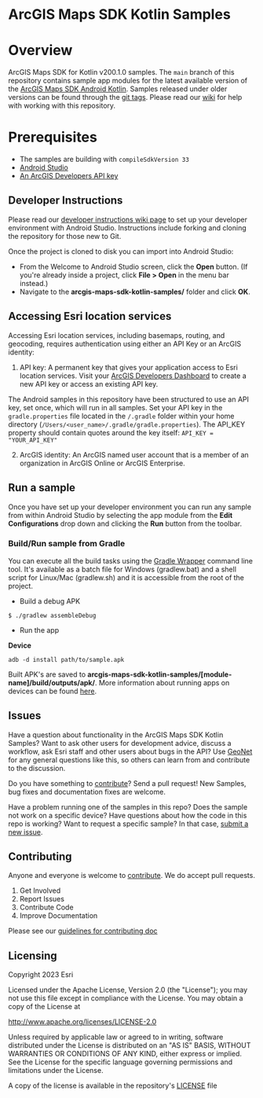 # ArcGIS Maps SDK Kotlin Samples

# Overview
ArcGIS Maps SDK for Kotlin v200.1.0 samples.  The `main` branch of this repository contains sample app modules for the latest available version of the [ArcGIS Maps SDK Android Kotlin](https://developers.arcgis.com/kotlin/). Samples released under older versions can be found through the [git tags](https://github.com/Esri/arcgis-maps-sdk-kotlin-samples/tags).  Please read our [wiki](https://github.com/Esri/arcgis-maps-sdk-kotlin-samples/wiki) for help with working with this repository.

# Prerequisites
* The samples are building with `compileSdkVersion 33`
* [Android Studio](http://developer.android.com/sdk/index.html)
* [An ArcGIS Developers API key](https://developers.arcgis.com/kotlin/get-started/#3-get-an-api-key)

## Developer Instructions
Please read our [developer instructions wiki page](https://github.com/Esri/arcgis-maps-sdk-kotlin-samples/wiki/dev-instructions) to set up your developer environment with Android Studio.  Instructions include forking and cloning the repository for those new to Git.

Once the project is cloned to disk you can import into Android Studio:

* From the Welcome to Android Studio screen, click the **Open** button. (If you're already inside a project, click **File > Open** in the menu bar instead.)
* Navigate to the **arcgis-maps-sdk-kotlin-samples/** folder and click **OK**.

## Accessing Esri location services
Accessing Esri location services, including basemaps, routing, and geocoding, requires authentication using either an API Key or an ArcGIS identity:
 1. API key: A permanent key that gives your application access to Esri location services. Visit your [ArcGIS Developers Dashboard](https://developers.arcgis.com/dashboard) to create a new API key or access an existing API key.
 
The Android samples in this repository have been structured to use an API key, set once, which will run in all samples. Set your API key in the `gradle.properties` file located in the `/.gradle` folder within your home directory (`/Users/<user_name>/.gradle/gradle.properties`). The API_KEY property should contain quotes around the key itself: `API_KEY = "YOUR_API_KEY"`

2. ArcGIS identity: An ArcGIS named user account that is a member of an organization in ArcGIS Online or ArcGIS Enterprise.

## Run a sample
Once you have set up your developer environment you can run any sample from within Android Studio by selecting the app module from the **Edit Configurations** drop down and clicking the **Run** button from the toolbar. 

### Build/Run sample from Gradle
You can execute all the build tasks using the [Gradle Wrapper](https://docs.gradle.org/current/userguide/gradle_wrapper.html) command line tool. It's available as a batch file for Windows (gradlew.bat) and a shell script for Linux/Mac (gradlew.sh) and it is accessible from the root of the project.  

- Build a debug APK

```
$ ./gradlew assembleDebug
```

- Run the app

**Device**
```
adb -d install path/to/sample.apk
```

Built APK's are saved to **arcgis-maps-sdk-kotlin-samples/[module-name]/build/outputs/apk/**. More information about running apps on devices can be found [here](https://developer.android.com/studio/run/device.html).

## Issues

Have a question about functionality in the ArcGIS Maps SDK Kotlin Samples? Want to ask other users for development advice, discuss a workflow, ask Esri staff and other users about bugs in the API? Use [GeoNet](https://community.esri.com/t5/kotlin-maps-sdk-questions/bd-p/kotlin-maps-sdk-questions) for any general questions like this, so others can learn from and contribute to the discussion.

Do you have something to [contribute](.github/CONTRIBUTING.md)? Send a pull request! New Samples, bug fixes and documentation fixes are welcome.

Have a problem running one of the samples in this repo? Does the sample not work on a specific device? Have questions about how the code in this repo is working? Want to request a specific sample? In that case, [submit a new issue](https://github.com/Esri/arcgis-maps-sdk-kotlin-samples/issues).


## Contributing
Anyone and everyone is welcome to [contribute](.github/CONTRIBUTING.md). We do accept pull requests.

1. Get Involved
2. Report Issues
3. Contribute Code
4. Improve Documentation

Please see our [guidelines for contributing doc](https://github.com/Esri/contributing/blob/master/README.md)

## Licensing
Copyright 2023 Esri

Licensed under the Apache License, Version 2.0 (the "License"); you may not use this file except in compliance with the License. You may obtain a copy of the License at

http://www.apache.org/licenses/LICENSE-2.0

Unless required by applicable law or agreed to in writing, software distributed under the License is distributed on an "AS IS" BASIS, WITHOUT WARRANTIES OR CONDITIONS OF ANY KIND, either express or implied. See the License for the specific language governing permissions and limitations under the License.

A copy of the license is available in the repository's [LICENSE](LICENSE?raw=1) file
